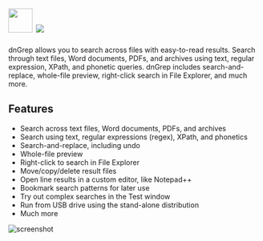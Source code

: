 # <img src="https://cdn.jsdelivr.net/gh/majkinetor/chocolatey/dngrep/icon.png" width="48" height="48"/> [![](https://img.shields.io/chocolatey/v/dngrep.svg?color=red&label=dngrep)](https://chocolatey.org/packages/dngrep)

dnGrep allows you to search across files with easy-to-read results. Search through text files, Word documents, PDFs, and archives using text, regular expression, XPath, and phonetic queries. dnGrep includes search-and-replace, whole-file preview, right-click search in File Explorer, and much more.

## Features

* Search across text files, Word documents, PDFs, and archives
* Search using text, regular expressions (regex), XPath, and phonetics
* Search-and-replace, including undo
* Whole-file preview
* Right-click to search in File Explorer
* Move/copy/delete result files
* Open line results in a custom editor, like Notepad++
* Bookmark search patterns for later use
* Try out complex searches in the Test window
* Run from USB drive using the stand-alone distribution
* Much more

![screenshot](https://cdn.rawgit.com/majkinetor/chocolatey/master/dngrep/screenshot.jpg)

